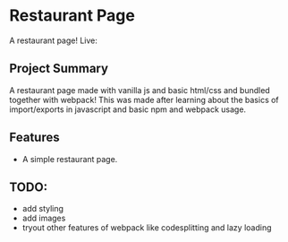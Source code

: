 # Restaurant Page

A restaurant page!
Live: 

## Project Summary

A restaurant page made with vanilla js and basic html/css and bundled together with webpack! This was made after learning about the basics
of import/exports in javascript and basic npm and webpack usage.



## Features
- A simple restaurant page.


## TODO:
- add styling
- add images
- tryout other features of webpack like codesplitting and lazy loading